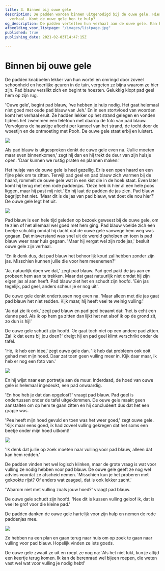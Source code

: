 ```yaml
---
title: 3. Binnen bij ouwe gele
description: De padden worden binnen uitgenodigd bij de ouwe gele. Hier doen ze hun
  verhaal. Komt de ouwe gele hen te hulp?
og_description: De padden vertellen hun verhaal aan de ouwe gele. Kan hij hen helpen?
afbeelding_voor_listpage: "/images/listpage.jpg"
published: true
publishing_date: 2021-02-03T14:47:15Z

---
```

# Binnen bij ouwe gele

De padden knabbelen lekker van hun wortel en omringd door zoveel schoonheid en heerlijke geuren in de tuin, vergeten ze bijna waarom ze hier zijn. Pad blauw verslikt zich en begint te hoesten. Gelukkig klopt pad geel hem op zijn rug.

'Ouwe gele', begint pad blauw, 'we hebben je hulp nodig. Het gaat helemaal niet goed met oude pad blauw van Jeh.' En in een stortvloed van woorden komt het verhaal eruit. Ze hadden lekker op het strand gelegen en vonden tijdens het zwemmen een telefoon met daarop de foto van pad blauw. Vervolgens de haastige aftocht per kameel van het strand, de tocht door de woestijn en de ontmoeting met Pooh. De ouwe gele staat erbij en luistert.

![](/images/pad-en-pad-ouwe-gele-a.jpg)

Als pad blauw is uitgesproken denkt de ouwe gele even na. 'Jullie moeten maar even binnenkomen,' zegt hij dan en hij trekt de deur van zijn huisje open. 'Daar kunnen we rustig praten en plannen maken.'

Het huisje van de ouwe gele is heel gezellig. Er is een open haard en een fijne plek om te zitten. Terwijl pad geel en pad blauw zich warmen bij de haard, rommelt de ouwe gele wat in een kist die in de hoek staat. Even later komt hij terug met een rode paddenjas. 'Deze heb ik hier al een hele poos liggen, maar hij past mij niet.' En hij laat de padden de jas zien. Pad blauw begrijpt het niet. 'Maar dit is de jas van pad blauw, wat doet die nou hier?' De ouwe gele legt het uit.

![](/images/pad-rode-jas-a.jpg)

Pad blauw is een hele tijd geleden op bezoek geweest bij de ouwe gele, om te zien of het allemaal wel goed met hem ging. Pad blauw voelde zich een beetje schuldig omdat hij dacht dat de ouwe gele vanwege hem weg was gegaan. Dat misverstand was snel uit de wereld geholpen en toen is pad blauw weer naar huis gegaan. 'Maar hij vergat wel zijn rode jas,' besluit ouwe gele zijn verhaal.

'En ik denk dus, dat pad blauw het behoorlijk koud zal hebben zonder zijn jas. Misschien kunnen jullie die voor hem meenemen?'

'Ja, natuurlijk doen we dat,' zegt pad blauw. Pad geel pakt de jas aan en probeert hem aan te trekken. Maar dat gaat natuurlijk niet omdat hij zijn eigen jas al aan heeft. Pad blauw ziet het en schudt zijn hoofd. 'Eén jas tegelijk, pad geel, anders scheur je er nog uit'.

De ouwe gele denkt ondertussen nog even na. 'Maar alleen met die jas gaat pad blauw het niet redden. Kijk maar, hij heeft veel te weinig vulling.'

'Ja dat zie ik ook,' zegt pad blauw en pad geel beaamt dat: 'het is echt een dunne pad. Als ik op hem ga zitten dan lijkt het net alsof ik op de grond zit, zo dun is hij!'

De ouwe gele schudt zijn hoofd. 'Je gaat toch niet op een andere pad zitten. Zal ik dat eens bij jou doen?' dreigt hij en pad geel klimt verschrikt onder de tafel.

'Hé, ik heb een idee,' zegt ouwe gele dan. 'Ik heb dat probleem ook ooit gehad met mijn hoed. Daar zat toen geen vulling meer in. Kijk daar maar, ik heb er nog een foto van.'

![](/images/plathoed-a.jpg)

En hij wijst naar een portretje aan de muur. Inderdaad, de hoed van ouwe gele is helemaal ingedeukt, een pad onwaardig.

'En hoe heb je dat dan opgelost?' vraagt pad blauw. Pad geel is ondertussen onder de tafel uitgeklommen. De ouwe gele maakt geen aanstalten om op hem te gaan zitten en hij concludeert dus dat het een grapje was.

'Pee heeft mijn hoed gevuld en toen was het weer goed,' zegt ouwe gele. 'Kijk maar eens goed, ik had zoveel vulling gekregen dat het soms een beetje onder mijn hoed uitkomt!'

![](/images/pad-vulwol-a.jpg)

'Ik denk dat jullie op zoek moeten naar vulling voor pad blauw, alleen dat kan hem redden.'

De padden vinden het wel logisch klinken, maar de grote vraag is wat voor vulling ze nodig hebben voor pad blauw. De ouwe gele geeft ze nog wel advies voordat ze afscheid nemen. 'Misschien kun je het proberen met gekookte rijst? Of anders wat zaagsel, dat is ook lekker zacht.'

'Waarom niet met vulling zoals jouw hoed?' vraagt pad blauw.

De ouwe gele schudt zijn hoofd. 'Nee dit is kussen vulling geloof ik, dat is veel te grof voor die kleine pad.'

De padden danken de ouwe gele hartelijk voor zijn hulp en nemen de rode paddenjas mee. 

![](/images/pad-en-pad-gaan-ervan-door-a.jpg)

Ze hebben nu een plan en gaan terug naar huis om op zoek te gaan naar vulling voor pad blauw. Hopelijk vinden ze iets goeds.

De ouwe gele zwaait ze uit en roept ze nog na: 'Als het niet lukt, kun je altijd een keertje terug komen. Ik kan de berenraad wel bijeen roepen, die weten vast wel wat voor vulling je nodig hebt!'
